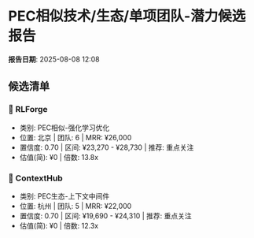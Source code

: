 # PEC相似技术/生态/单项团队-潜力候选报告
**报告日期**: 2025-08-08 12:08

## 候选清单

### 🔹 RLForge
- 类别: PEC相似-强化学习优化
- 位置: 北京 | 团队: 6 | MRR: ¥26,000
- 置信度: 0.70 | 区间: ¥23,270 - ¥28,730 | 推荐: 重点关注
- 估值(简): ¥0 | 倍数: 13.8x

### 🔹 ContextHub
- 类别: PEC生态-上下文中间件
- 位置: 杭州 | 团队: 5 | MRR: ¥22,000
- 置信度: 0.70 | 区间: ¥19,690 - ¥24,310 | 推荐: 重点关注
- 估值(简): ¥0 | 倍数: 12.3x
